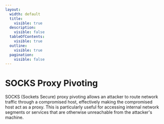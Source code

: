 ```yaml
---
layout:
  width: default
  title:
    visible: true
  description:
    visible: false
  tableOfContents:
    visible: true
  outline:
    visible: true
  pagination:
    visible: false
---
```


# SOCKS Proxy Pivoting

SOCKS (Sockets Secure) proxy pivoting allows an attacker to route network traffic through a compromised host, effectively making the compromised host act as a proxy. This is particularly useful for accessing internal network segments or services that are otherwise unreachable from the attacker's machine.
